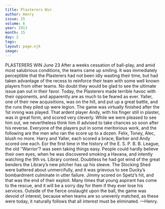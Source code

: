 ```yaml
---
title: Plasterers Win
author: Henry
issue: 25
volume: 6
year: 1913
month: 15
day: 2
tags:
layout: page.njk
image:
---
```

PLASTERERS WIN    June 23    After a weeks cessation of ball-play, and amid most salubrious conditions, the teams came up smiling. It was immediately perceptible that the Plasterers had not been idly wasting their time, but had taken advantage of the recess to reinforce their team with some well known players from other teams. No doubt they would be glad to see the ultimate issue pan out in their favor. Today, the Plasterers made terrible havoc with their opponents, and apparently are as much to be feared as ever. Yaller, one of their new acquisitions, was on the hill, and put up a great battle, and the runs they piled up were legion. The game was virtually finished after the 1st inning was played. That ardent player Andy, with his finger still in plaster, was in great form, and scored very cleverly. While we were pleased to see him out, we nevertheless think him ill advised to take chances so soon after his reverse. Everyone of the players put in some meritorious work, and the following are the men who ran the score up to a dozen. Felix, Toney, Alec, blush no more. Harry and Yaller, each scored a brace; Barber and Andy scored one each. Eor the first time in the history of the E. S. P. B. B. League, the old ‘‘Warrior’? was seen taking things easy. People could hardly believe their own eyes, when he was discovered smoking a Havana, and intently watching the 9th vs. Library contest. Doubtless he had got wind of the great benders the Library’s new pitcher has up his sleeve. The Stocking Shed were battered about unmercifully, and it was grievous to see Ducky’s bombardment culminate in utter failure. Jimmy scored on Spetz’s hit, and that was the end of their exploit. Many times that young aspirant has come to the rescue, and it will be a sorry day for them if they ever lose his services. Outside of the fierce onslaught upon the ball, the game was devoid of interest, because when teams are so unevenly matched, as these were today, it naturally follows that all interest must be eliminated. —Henry. 


